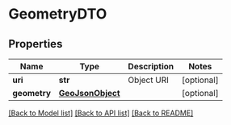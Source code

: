 # GeometryDTO

## Properties
Name | Type | Description | Notes
------------ | ------------- | ------------- | -------------
**uri** | **str** | Object URI | [optional] 
**geometry** | [**GeoJsonObject**](GeoJsonObject.md) |  | [optional] 

[[Back to Model list]](../README.md#documentation-for-models) [[Back to API list]](../README.md#documentation-for-api-endpoints) [[Back to README]](../README.md)

